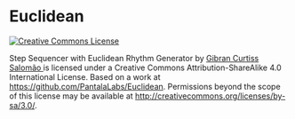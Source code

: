# Euclidean
<a rel="license" href="http://creativecommons.org/licenses/by-sa/4.0/">
<img alt="Creative Commons License" style="border-width:0" src="https://i.creativecommons.org/l/by-sa/4.0/88x31.png" />
</a>

Step Sequencer with Euclidean Rhythm Generator by 
<a rel="site" href="https://www.facebook.com/pantalalabs/">
Gibran Curtiss Salomão
</a> is licensed under a Creative Commons Attribution-ShareAlike 4.0 International License.
Based on a work at https://github.com/PantalaLabs/Euclidean.
Permissions beyond the scope of this license may be available at http://creativecommons.org/licenses/by-sa/3.0/.
